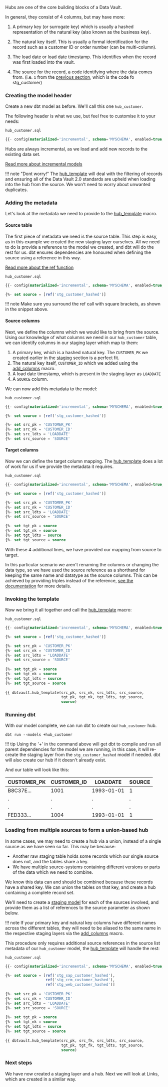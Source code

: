 Hubs are one of the core building blocks of a Data Vault. 

In general, they consist of 4 columns, but may have more: 

1. A primary key (or surrogate key) which is usually a hashed representation of the natural key (also known as the business key).

2. The natural key itself. This is usually a formal identification for the record such as a customer ID or 
order number (can be multi-column).

3. The load date or load date timestamp. This identifies when the record was first loaded into the vault.

4. The source for the record, a code identifying where the data comes from. 
(i.e. ```1``` from the [previous section](staging.md#adding-the-footer), which is the code fo stg_customer)

### Creating the model header

Create a new dbt model as before. We'll call this one ```hub_customer```. 

The following header is what we use, but feel free to customise it to your needs:

```hub_customer.sql```
```sql
{{- config(materialized='incremental', schema='MYSCHEMA', enabled=true, tags='hub') -}}

```

Hubs are always incremental, as we load and add new records to the existing data set. 

[Read more about incremental models](https://docs.getdbt.com/docs/configuring-incremental-models)

!!! note "Dont worry!" 
    The [hub_template](macros.md#hub_template) will deal with the filtering of records and ensuring all of the Data Vault
    2.0 standards are upheld when loading into the hub from the source. We won't need to worry about unwanted duplicates.
    
### Adding the metadata

Let's look at the metadata we need to provide to the [hub_template](macros.md#hub_template) macro.

#### Source table

The first piece of metadata we need is the source table. This step is easy, as in this example we created the 
new staging layer ourselves. All we need to do is provide a reference to the model we created, and dbt will do the rest for us.
dbt ensures dependencies are honoured when defining the source using a reference in this way.

[Read more about the ref function](https://docs.getdbt.com/docs/ref)

```hub_customer.sql```

```sql hl_lines="3"
{{- config(materialized='incremental', schema='MYSCHEMA', enabled=true, tags='hub') -}}

{%- set source = [ref('stg_customer_hashed')]                                       -%}
```

!!! note
    Make sure you surround the ref call with square brackets, as shown in the snippet
    above.

#### Source columns

Next, we define the columns which we would like to bring from the source.
Using our knowledge of what columns we need in our  ```hub_customer``` table, we can identify columns in our
staging layer which map to them:

1. A primary key, which is a hashed natural key. The ```CUSTOMER_PK``` we created earlier in the [staging](staging.md) section 
is a perfect fit.
2. The natural key itself, ```CUSTOMER_ID``` which we added using the [add_columns](macros.md#add_columns) macro.
3. A load date timestamp, which is present in the staging layer as ```LOADDATE``` 
4. A ```SOURCE``` column.

We can now add this metadata to the model:

```hub_customer.sql```
```sql hl_lines="5 6 7 8"
{{- config(materialized='incremental', schema='MYSCHEMA', enabled=true, tags='hub') -}}

{%- set source = [ref('stg_customer_hashed')]                                       -%}

{%- set src_pk = 'CUSTOMER_PK'                                                      -%}
{%- set src_nk = 'CUSTOMER_ID'                                                      -%}
{%- set src_ldts = 'LOADDATE'                                                       -%}
{%- set src_source = 'SOURCE'                                                       -%}

```

#### Target columns

Now we can define the target column mapping. The [hub_template](macros.md#hub_template) does a lot of work for us if we
provide the metadata it requires.

```hub_customer.sql```
```sql hl_lines="10 11 12 13"
{{- config(materialized='incremental', schema='MYSCHEMA', enabled=true, tags='hub') -}}

{%- set source = [ref('stg_customer_hashed')]                                       -%}

{%- set src_pk = 'CUSTOMER_PK'                                                      -%}
{%- set src_nk = 'CUSTOMER_ID'                                                      -%}
{%- set src_ldts = 'LOADDATE'                                                       -%}
{%- set src_source = 'SOURCE'                                                       -%}
                                                                           
{%- set tgt_pk = source                                                             -%}
{%- set tgt_nk = source                                                             -%}
{%- set tgt_ldts = source                                                           -%}
{%- set tgt_source = source                                                         -%}
```

With these 4 additional lines, we have provided our mapping from source to target. 

In this particular scenario we aren't renaming the columns or changing the data type, 
so we have used the source reference as a shorthand for keeping the 
same name and datatype as the source columns. This can be achieved by providing triples
instead of the reference, [see the documentation](macros.md#using-a-source-reference-for-the-target-metadata) 
for more details.

### Invoking the template 

Now we bring it all together and call the [hub_template](macros.md#hub_template) macro:

```hub_customer.sql```                                                                 
```sql hl_lines="15 16 17"                                                             
{{- config(materialized='incremental', schema='MYSCHEMA', enabled=true, tags='hub') -}}

{%- set source = [ref('stg_customer_hashed')]                                       -%}

{%- set src_pk = 'CUSTOMER_PK'                                                      -%}
{%- set src_nk = 'CUSTOMER_ID'                                                      -%}
{%- set src_ldts = 'LOADDATE'                                                       -%}
{%- set src_source = 'SOURCE'                                                       -%}
                                                                           
{%- set tgt_pk = source                                                             -%}
{%- set tgt_nk = source                                                             -%}
{%- set tgt_ldts = source                                                           -%}
{%- set tgt_source = source                                                         -%}
                                                                                       
{{ dbtvault.hub_template(src_pk, src_nk, src_ldts, src_source,                         
                         tgt_pk, tgt_nk, tgt_ldts, tgt_source,               
                         source)                                                     }}
```

### Running dbt

With our model complete, we can run dbt to create our ```hub_customer``` hub.

```dbt run --models +hub_customer```

!!! tip
    Using the '+' in the command above will get dbt to compile and run all parent dependencies for the model we are 
    running, in this case, it will re-create the staging layer from the ```stg_customer_hashed``` model if needed. 
    dbt will also create our hub if it doesn't already exist.
    
And our table will look like this:

| CUSTOMER_PK  | CUSTOMER_ID  | LOADDATE   | SOURCE       |
| ------------ | ------------ | ---------- | ------------ |
| B8C37E...    | 1001         | 1993-01-01 | 1            |
| .            | .            | .          | .            |
| .            | .            | .          | .            |
| FED333...    | 1004         | 1993-01-01 | 1            |

### Loading from multiple sources to form a union-based hub

In some cases, we may need to create a hub via a union, instead of a single source as we have seen so far.
This may be because:

- Another raw staging table holds some records which our single source does not, and the tables share 
a key. 
- We have multiple source-systems containing different versions or parts of the data which we need to combine. 

We know this data can and should be combined because these records have a shared key. 
We can union the tables on that key, and create a hub containing a complete record set.

We'll need to create a [staging model](staging.md) for each of the sources involved, 
and provide them as a list of references to the source parameter as shown below.

!!! note
    If your primary key and natural key columns have different names across the different
    tables, they will need to be aliased to the same name in the respective staging layers 
    via the [add_columns](macros.md#add_columns) macro.

This procedure only requires additional source references in the source list
metadata of our ```hub_customer``` model, the [hub_template](macros.md#hub_template) will handle the rest:

```hub_customer.sql```
```sql    
{{- config(materialized='incremental', schema='MYSCHEMA', enabled=true, tags=['hub', 'union']) -}}

{%- set source = [ref('stg_sap_customer_hashed'),                                              
                  ref('stg_crm_customer_hashed'),                                              
                  ref('stg_web_customer_hashed')]                                              -%}
                                                                                 
{%- set src_pk = 'CUSTOMER_PK'                                                                 -%}
{%- set src_nk = 'CUSTOMER_ID'                                                                 -%}
{%- set src_ldts = 'LOADDATE'                                                                  -%}
{%- set src_source = 'SOURCE'                                                                  -%}
                                                                                               
{%- set tgt_pk = source                                                                        -%}
{%- set tgt_nk = source                                                                        -%}
{%- set tgt_ldts = source                                                                      -%}
{%- set tgt_source = source                                                                    -%}
                                                                                               
{{ dbtvault.hub_template(src_pk, src_fk, src_ldts, src_source,                                 
                         tgt_pk, tgt_fk, tgt_ldts, tgt_source,                                 
                         source)                                                                }}
```

### Next steps

We have now created a staging layer and a hub. Next we will look at Links, which are created in a similar way.
